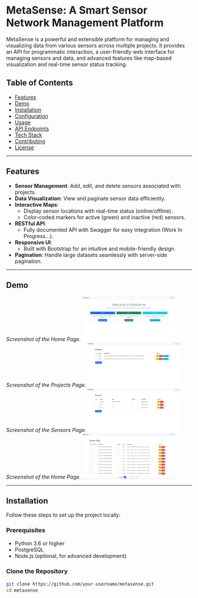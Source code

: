 # MetaSense: A Smart Sensor Network Management Platform

MetaSense is a powerful and extensible platform for managing and visualizing data from various sensors across multiple projects. It provides an API for programmatic interaction, a user-friendly web interface for managing sensors and data, and advanced features like map-based visualization and real-time sensor status tracking.

## Table of Contents

- [Features](#features)
- [Demo](#demo)
- [Installation](#installation)
- [Configuration](#configuration)
- [Usage](#usage)
- [API Endpoints](#api-endpoints)
- [Tech Stack](#tech-stack)
- [Contributing](#contributing)
- [License](#license)

---

## Features

- **Sensor Management**: Add, edit, and delete sensors associated with projects.
- **Data Visualization**: View and paginate sensor data efficiently.
- **Interactive Maps**:
  - Display sensor locations with real-time status (online/offline).
  - Color-coded markers for active (green) and inactive (red) sensors.
- **RESTful API**:
  - Fully documented API with Swagger for easy integration (Work In Progress...).
- **Responsive UI**:
  - Built with Bootstrap for an intuitive and mobile-friendly design.
- **Pagination**: Handle large datasets seamlessly with server-side pagination.

---

## Demo

*Screenshot of the Home Page.*
<img src="Demo/Home.png" alt="MetaSense Demo Home Screenshot" width="50%" height="50%">
*Screenshot of the Projects Page.*
<img src="Demo/Projects.png" alt="MetaSense Demo Home Screenshot" width="50%" height="50%">
*Screenshot of the Sensors Page.*
<img src="Demo/Sensors.png" alt="MetaSense Demo Home Screenshot" width="50%" height="50%">
*Screenshot of the Home Page.*
<img src="Demo/Data.png" alt="MetaSense Demo Data Screenshot" width="50%" height="50%">

---

## Installation

Follow these steps to set up the project locally:

### Prerequisites

- Python 3.6 or higher
- PostgreSQL
- Node.js (optional, for advanced development)

### Clone the Repository

```bash
git clone https://github.com/your-username/metasense.git
cd metasense
